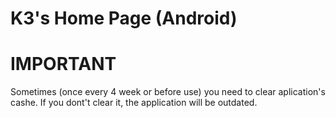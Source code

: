 # K3's Home Page (Android)
# IMPORTANT
 Sometimes (once every 4 week or before use)
 you need to clear aplication's cashe.
 If you dont't clear it, the application
 will be outdated.
